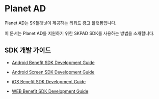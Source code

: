 
# Planet AD
Planet AD는 SK플래닛이 제공하는 리워드 광고 플랫폼입니다.

이 문서는 Planet AD를 지원하기 위한 SKPAD SDK를 사용하는 방법을 소개합니다.


## SDK 개발 가이드

- [Android Benefit SDK Development Guide](./skpad-aos-sdk/SKPAdBenefitApp)

- [Android Screen SDK Development Guide](./skpad-aos-sdk/SKPAdScreenApp)

- [iOS Benefit SDK Development Guide](./skpad-benefit-ios-sdk)

- [WEB Benefit SDK Development Guide](./skpad-benefit-web-sdk)

